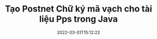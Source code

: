 ---
############################# Static ############################
layout: "auto-gen-signature"
date: 2022-03-01T15:12:22
draft: false
operation: Sign
signaturetype: Barcode
codetype: Postnet
fileformat: Pps
productName: Java
lang: vi
productCode: java
otherformats: pdf doc docx docm dot dotm dotx odt ott rtf xls xlsx xlsm xlsb csv ods ots xltx xltm ppt pptx pps ppsx odp otp potx potm pptm ppsm png jpg bmp gif tiff svg webp wmf
breadcrumb: Put  Barcode signature on Pps for Java

############################# Head ############################
head_title: "eSign Pps tài liệu với Postnet Mã vạch trong Java"
head_description: "Tạo Chữ ký Mã vạch Postnet và đưa nó vào tài liệu Pps với Java bằng cách sử dụng một vài dòng mã. Sử dụng API Chữ ký Tài liệu GroupDocs để ký các định dạng tệp khác nhau."

############################# Header ############################
title: "Tạo Postnet Chữ ký mã vạch cho tài liệu Pps trong Java"
description: "eSign các tài liệu kinh doanh Pps của bạn bằng Mã vạch Postnet. Tạo chữ ký mã vạch nhanh chóng và dễ dàng với một vài dòng mã để thiết lập các tùy chọn ký."
bg_image: "https://cms.admin.containerize.com/templates/aspose/App_Themes/V3/images/bg/header1.png"
bg_overlay: false
button:
    enable: true

############################# SubMenu ############################
submenu:
    enable: true

    left:
        img_alt: "GroupDocs.Signature for Java"
        image: "https://cms.admin.containerize.com/templates/groupdocs/images/product-logos/90x90-noborder/groupdocs-signature-java.png"
        product: "GroupDocs.Signature"
        platform: "Java"



############################# About ############################
about:
    enable: true
    title: "Giới thiệu về GroupDocs.Signature for Java API chữ ký mã vạch."
    content: |
        [GroupDocs.Signature for Java] (https://products.groupdocs.com/signature/java/) là một API nhanh chóng và dễ dàng để quản lý các tài liệu kỹ thuật số ký điện tử bằng cách sử dụng các loại Mã vạch như UPCA, UPCE, EAN13, EAN14, Code39, Code39Extended, Code128, Codabar, Postnet, ISBN , ITF14 và nhiều người khác. Khách hàng có thể dễ dàng tạo Mã vạch cung cấp văn bản cần thiết và đưa chúng vào PDF, Tài liệu Microsoft Office Words, sổ làm việc Microsoft Office Excel, bản trình bày MS PowerPoint, tệp Adobe Photoshop và các định dạng hình ảnh khác nhau. Mã vạch được đặt trong tài liệu có thể được cập nhật, tìm kiếm, xác minh, xóa hoặc xem trước. Hơn nữa, tùy chỉnh mã vạch được hỗ trợ.
    

############################# Steps ############################
steps:
    enable: true
    title_left: "Các bước để đăng nhập Pps bằng Barcode trong Java"
    content_left: |
        [GroupDocs.Signature for Java] (https://products.groupdocs.com/signature/java/) cung cấp khả năng ký các tài liệu Pps bằng chữ ký Barcode một cách nhanh chóng và dễ dàng.
        
        * Tạo một phiên bản của lớp Chữ ký cung cấp tệp Pps phải ký dưới dạng đường dẫn hoặc luồng bộ nhớ
        * Khởi tạo lớp SignOptions và thiết lập tất cả dữ liệu được yêu cầu.
        * Gọi phương thức Signature.Sign () chuyển đầu ra tệp Pps hoặc luồng bộ nhớ

    title_right: " yêu cầu hệ thống"
    content_right: |
        GroupDocs.Signature for Java được hỗ trợ trên tất cả các nền tảng và hệ điều hành chính. Trước khi thực hiện mã bên dưới, hãy đảm bảo rằng bạn đã cài đặt các điều kiện tiên quyết sau trên hệ thống của mình.

        * Hệ điều hành: Microsoft Windows, Linux, MacOS
        * Môi trường phát triển: NetBeans, Intellij IDEA, Eclipse, etc.
        * Java runtime: J2SE 6.0 and above
        * Nhận GroupDocs.Signature for Java mới nhất từ ​​[Maven] (https://repository.groupdocs.com/webapp/#/artifacts/browse/tree/General/repo/com/groupdocs/groupdocs-signature)
         
    code: |
        ```java    
                
        // Set up input Pps file
        String filePath = "input.pps";
        // Set up output file
        String outputFilePath = "output.pps";

        // Instantiate Signature for input file
        Signature signature = new Signature(filePath);

        // create barcode option with predefined barcode text
        BarcodeSignOptions options = new BarcodeSignOptions("John Smith");

        // setup Barcode encoding type
        options.setEncodeType(BarcodeTypes.Postnet);

        // set signature position
        options.setLeft(50);
        options.setTop(50);
        options.setWidth(200);
        options.setHeight(50);

        // sign Pps document
        SignResult result = signature.sign(outputFilePath, options);

        ```

############################# Demos ############################
demos:
    enable: true
    title: "Ký tài liệu Pps bằng Barcode Live Demo"
    content: |
       Ký tệp Pps bằng nhiều chữ ký ngay bây giờ bằng cách truy cập trang web [GroupDocs.Signature App] (https://products.groupdocs.app/signature/family). Bản demo trực tuyến miễn phí đang chờ bạn.

        
############################# About Formats ############################
about_formats:
    enable: true
    format:
        # format loop
        - icon: "fas fa-barcode"
          title: "About Postnet Barcode"
          content: |
            POSTNET (Kỹ thuật Mã hóa Số Bưu điện) là một ký hiệu mã vạch được Bưu điện Hoa Kỳ sử dụng để hỗ trợ việc chuyển thư trực tiếp.
          characterset: |
             Chữ số (0-9).
          textcapacity: |
             Tối đa 11 ký tự.
          image: |
             iVBORw0KGgoAAAANSUhEUgAAACcAAAAjCAYAAAAXMhMjAAAAAXNSR0IArs4c6QAAAARnQU1BAACxjwv8YQUAAAAJcEhZcwAADsMAAA7DAcdvqGQAAACeSURBVFhH7c7BCkMxEELR/P9Pp1LoRrCXpi4Cbw5kIRKZtS82x52a407Ncae+HrfWer8Pyr+i/3NcQv/nuIT+z3EJ/X/Ocf9mlxuhsXZ2uREaa2eXG6Gxdna5ERprZ5cbobF2drkRGmtnlxuhsXZ2uREaa2eXG6Gxdna5ERprZ5cbobF2drkRGmtnlxuhsXZ2ubnAHHdqjjt18XF7vwDevzbHqsQWPwAAAABJRU5ErkJggg==

          link: ""

############################# More Formats ############################
more_formats:
    enable: true
    title: "Các chữ ký Barcode được hỗ trợ khác cho Java"
    content: |
        "Bạn cũng có thể ký Pps bằng các loại chữ ký khác. Vui lòng xem danh sách bên dưới."
    format: 
        
       
back_to_top:
    enable: true
---